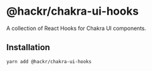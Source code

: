 # @hackr/chakra-ui-hooks

A collection of React Hooks for Chakra UI components.

## Installation

```sh
yarn add @hackr/chakra-ui-hooks
```
